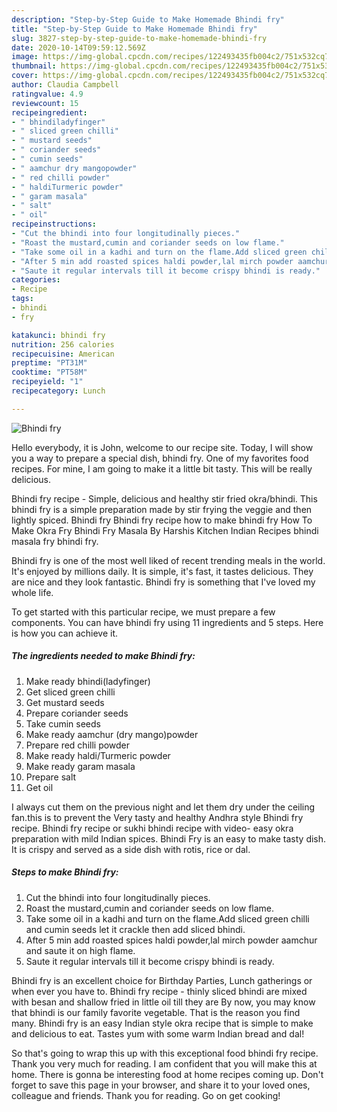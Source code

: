 ```yaml
---
description: "Step-by-Step Guide to Make Homemade Bhindi fry"
title: "Step-by-Step Guide to Make Homemade Bhindi fry"
slug: 3827-step-by-step-guide-to-make-homemade-bhindi-fry
date: 2020-10-14T09:59:12.569Z
image: https://img-global.cpcdn.com/recipes/122493435fb004c2/751x532cq70/bhindi-fry-recipe-main-photo.jpg
thumbnail: https://img-global.cpcdn.com/recipes/122493435fb004c2/751x532cq70/bhindi-fry-recipe-main-photo.jpg
cover: https://img-global.cpcdn.com/recipes/122493435fb004c2/751x532cq70/bhindi-fry-recipe-main-photo.jpg
author: Claudia Campbell
ratingvalue: 4.9
reviewcount: 15
recipeingredient:
- " bhindiladyfinger"
- " sliced green chilli"
- " mustard seeds"
- " coriander seeds"
- " cumin seeds"
- " aamchur dry mangopowder"
- " red chilli powder"
- " haldiTurmeric powder"
- " garam masala"
- " salt"
- " oil"
recipeinstructions:
- "Cut the bhindi into four longitudinally pieces."
- "Roast the mustard,cumin and coriander seeds on low flame."
- "Take some oil in a kadhi and turn on the flame.Add sliced green chilli and cumin seeds let it crackle then add sliced bhindi."
- "After 5 min add roasted spices haldi powder,lal mirch powder aamchur and saute it on high flame."
- "Saute it regular intervals till it become crispy bhindi is ready."
categories:
- Recipe
tags:
- bhindi
- fry

katakunci: bhindi fry 
nutrition: 256 calories
recipecuisine: American
preptime: "PT31M"
cooktime: "PT58M"
recipeyield: "1"
recipecategory: Lunch

---
```



![Bhindi fry](https://img-global.cpcdn.com/recipes/122493435fb004c2/751x532cq70/bhindi-fry-recipe-main-photo.jpg)

Hello everybody, it is John, welcome to our recipe site. Today, I will show you a way to prepare a special dish, bhindi fry. One of my favorites food recipes. For mine, I am going to make it a little bit tasty. This will be really delicious.

Bhindi fry recipe - Simple, delicious and healthy stir fried okra/bhindi. This bhindi fry is a simple preparation made by stir frying the veggie and then lightly spiced. Bhindi fry Bhindi fry recipe how to make bhindi fry How To Make Okra Fry Bhindi Fry Masala By Harshis Kitchen Indian Recipes bhindi masala fry bhindi fry.

Bhindi fry is one of the most well liked of recent trending meals in the world. It's enjoyed by millions daily. It is simple, it's fast, it tastes delicious. They are nice and they look fantastic. Bhindi fry is something that I've loved my whole life.


To get started with this particular recipe, we must prepare a few components. You can have bhindi fry using 11 ingredients and 5 steps. Here is how you can achieve it.

<!--inarticleads1-->

##### The ingredients needed to make Bhindi fry:

1. Make ready  bhindi(ladyfinger)
1. Get  sliced green chilli
1. Get  mustard seeds
1. Prepare  coriander seeds
1. Take  cumin seeds
1. Make ready  aamchur (dry mango)powder
1. Prepare  red chilli powder
1. Make ready  haldi/Turmeric powder
1. Make ready  garam masala
1. Prepare  salt
1. Get  oil


I always cut them on the previous night and let them dry under the ceiling fan.this is to prevent the Very tasty and healthy Andhra style Bhindi fry recipe. Bhindi fry recipe or sukhi bhindi recipe with video- easy okra preparation with mild Indian spices. Bhindi Fry is an easy to make tasty dish. It is crispy and served as a side dish with rotis, rice or dal. 

<!--inarticleads2-->

##### Steps to make Bhindi fry:

1. Cut the bhindi into four longitudinally pieces.
1. Roast the mustard,cumin and coriander seeds on low flame.
1. Take some oil in a kadhi and turn on the flame.Add sliced green chilli and cumin seeds let it crackle then add sliced bhindi.
1. After 5 min add roasted spices haldi powder,lal mirch powder aamchur and saute it on high flame.
1. Saute it regular intervals till it become crispy bhindi is ready.


Bhindi fry is an excellent choice for Birthday Parties, Lunch gatherings or when ever you have to. Bhindi fry recipe - thinly sliced bhindi are mixed with besan and shallow fried in little oil till they are By now, you may know that bhindi is our family favorite vegetable. That is the reason you find many. Bhindi fry is an easy Indian style okra recipe that is simple to make and delicious to eat. Tastes yum with some warm Indian bread and dal! 

So that's going to wrap this up with this exceptional food bhindi fry recipe. Thank you very much for reading. I am confident that you will make this at home. There is gonna be interesting food at home recipes coming up. Don't forget to save this page in your browser, and share it to your loved ones, colleague and friends. Thank you for reading. Go on get cooking!
